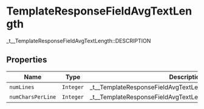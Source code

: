 

# TemplateResponseFieldAvgTextLength

_t__TemplateResponseFieldAvgTextLength::DESCRIPTION

## Properties

| Name | Type | Description | Notes |
|------------ | ------------- | ------------- | -------------|
| `numLines` | ```Integer``` |  _t__TemplateResponseFieldAvgTextLength::NUM_LINES  |  |
| `numCharsPerLine` | ```Integer``` |  _t__TemplateResponseFieldAvgTextLength::NUM_CHARS_PER_LINE  |  |



